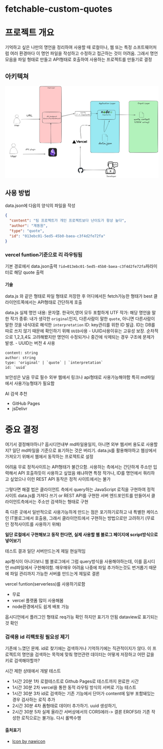# fetchable-custom-quotes

# 프로젝트 개요

기억하고 싶은 나만의 명언을 정리하여 사용할 때 로컬이나, 웹 또는 특정 소프트웨어처럼 여러 환경마다 이 명언 파일을 작성하고 수정하고 접근하는 것이 어려움.
그래서 명언모음을 파일 형태로 만들고 API형태로 호출하여 사용하는 프로젝트를 만들기로 결정

## 아키텍쳐

![애플리케이션 아키텍쳐](./Drawing%202025-01-19%2022.03.20.excalidraw.png)

## 사용 방법

data.json에 다음의 양식의 파일을 작성

```json
{
  "content": "팀 프로젝트가 개인 프로젝트보다 난이도가 항상 높다",
  "author": "계동원",
  "type": "quote",
  "id": "013ebc01-5ed5-45b0-baea-c3f4d2fe72fa"
}
```

### vercel funtion기준으로 리 라우팅됨

기본 경로에서 data.json출력
`?id=013ebc01-5ed5-45b0-baea-c3f4d2fe72fa`파라미터로 해당 quote 출력

#### 기술

data.js 와 같은 형태로 파일 형태로 저장한 후 어디에서든 fetch가능한 형태가 best
클라이언트쪽에서는 API형태로 간단하게 호출

data.js
실제 명언 내용: 문자열. 한국어,영어 모두 포함하게 UTF
작가: 해당 명언을 말한 작가
종류: 내가 생각한 `original`인지, 다른사람이 말한 `quote`, 아니면 다른사람이 말한 것을 내식대로 해석한 `interpretation`
ID: key관리를 위한 ID 발급. ID는 DB를 따로 쓰지 않기 때문에 확인하기 위해 `UUID`사용 - UUID사용이유는 고유성 보장. 순차적으로 1,2,3,4도 고려해봤지만 명언이 수정되거나 중간에 삭제되는 경우 구조에 문제가 발생. - UUID는 버전 4 사용

```
content: string
author: string
type: 'original' | `quote` | `interpretation`
id: `uuid`

```

보안성은 낮음
무료 필수
외부 웹에서 링크나 api형태로 사용가능해야함
특히 md파일에서 사용가능형태가 필요함

AI 검색 추천

- GitHub Pages
- jsDelivr

# 중요 결정

여기서 결정해야하나? 옵시디언내부 md파일용일지, 아니면 외부 웹서버 용도로 사용할지?
일단 md파일을 기준으로 표기하는 것은 버리기. data.js를 활용해야하고 웹상에서 가져오기 위해서 웹에서 동작하는 프로젝트로 설정

어려움
무료 정적사이트는 API형태가 불간으함. 사용하는 측에서는 간단하게 주소만 입력해서 API 호출하듯이 사용하고 싶었음
왜냐하면 특정 작가나, ID를 명언에서 쿼리하고 싶었으나 이런 REST API 동작은 정적 사이트에서는 불가

그렇다면 해결 법은 클라이언트 측에서 query하는 JavaScript 로직을 구현하여 정적사이트 data.js를 가져다 쓰기
or
REST API를 구현한 서버 엔드포인트를 만들어서 클라이언트측에서는 주소만 검색하는 형태로 구현

즉 다른 곳에서 일반적으로 사용가능하게 만드는 점은 포기하기로하고 내 특별한 케이스인 IT블로그에서 호출용, 그래서 클라이언트에서 구현하는 방법으로만 고려하기
(무료인 정적사이트를 사용하기 위해)

**일단 로컬에서 구현해보고 동작 한다면, 실제 사용할 웹 블로그 페이지에 script방식으로 넣어보기**

테스트 결과 일단 서버만드는게 제일 현실적임

api형식이 아니다보니 웹 블로그에서 그럼 query방식을 사용해야하는데, 이를 옵시디언 md파일에서 구현해야함. 매우매우 어려움
나중에 파일 추가하는것도 번거롭기 때문에 파일 관리까지 가능한 서버를 만드는게 제일로 결론

vercel funtion(serverless)를 사용하기로함

- 무료
- vercel 플랫폼 많이 사용해봄
- node환경에서도 쉽게 배포 가능

옵시디언에서 플러그인 형태로 req가능 확인
하지만 표기가 안됨
dataview로 표기되는 것 확인

### 검색용 id 리팩토링 필요성 제기

기존에 느꼈던 문제. id로 찾기에는 검색하거나 기억하기에는 직관적이지가 않다.
이 프로젝트의 명언을 검색하는 목적에 맞춰 명언관련 데이터는 어떻게 저장하고 어떤 값을 키로 검색해야할까?

시간 제한 상태에서 개발 테스트

- 1시간 20분 1차 로컬테스트로 Github Pages로 테스트까지 완료한 시간
- 1시간 30분 2차 vercel을 통한 동적 라우팅 방식의 서버로 기능 테스트
- 1시간 30분 3차 id로 검색하는 기존 기능에서 단어가 content에 일부 포함돼있는경우 검사하는 로직 추가
- 2시간 30분 4차 폼형태로 데이터 추가하기. uuid 생성하기,
- 2시간 30분 5차 실제 올라간 서버상에서의 CORS에러-> 결론 EROFS라 기존 작성한 로직으로는 불가능. 다시 롤백수행

#### 출처표기

- <a href="https://www.freepik.com/icon/coding_2704022#fromView=keyword&page=1&position=26&uuid=a8ab269c-8f92-42bb-b667-23d3ddafbda9">Icon by nawicon</a>
